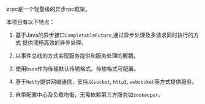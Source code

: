 zrpc是一个轻量级的异步rpc框架。


本项目有以下特点：

1. 基于Java的异步接口`CompletableFuture`,通过异步处理及多请求同时执行的方式
提供流畅高效的异步处理。 

2. 以事件总线的方式实现服务提供和服务处理的解耦。

2. 使用`bson`作为传输默认传输格式。传输格式可配置。

3. 基于`Netty`提供网络通信，支持以`socket`, `http2`, `websocket`等方式提供服务。

4. 自带配置中心及负载均衡，无需依赖第三方服务如`zookeeper`。

